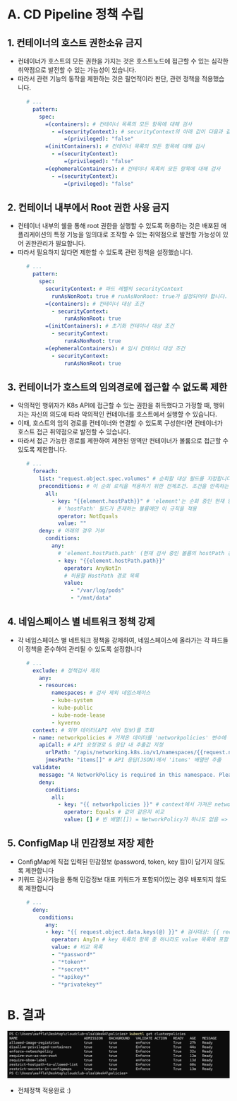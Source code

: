 # A. CD Pipeline 정책 수립

## 1. 컨테이너의 호스트 권한소유 금지
- 컨테이너가 호스트의 모든 권한을 가지는 것은 호스트노드에 접근할 수 있는 심각한 취약점으로 발전할 수 있는 가능성이 있습니다.
- 따라서 관련 기능의 동작을 제한하는 것은 필연적이라 판단, 관련 정책을 적용했습니다.

```yaml
      # ...
        pattern:
          spec:
            =(containers): # 컨테이너 목록의 모든 항목에 대해 검사
              - =(securityContext): # securityContext의 아래 값이 다음과 같은지 검사
                  =(privileged): "false"
            =(initContainers): # 컨테이너 목록의 모든 항목에 대해 검사
              - =(securityContext):
                  =(privileged): "false"
            =(ephemeralContainers): # 컨테이너 목록의 모든 항목에 대해 검사
              - =(securityContext):
                  =(privileged): "false"
```

## 2. 컨테이너 내부에서 Root 권한 사용 금지
- 컨테이너 내부의 쉘을 통해 root 권한을 실행할 수 있도록 허용하는 것은 배포된 애플리케이션의 특정 기능을 임의대로 조작할 수 있는 취약점으로 발전할 가능성이 있어 권한관리가 필요합니다. 
- 따라서 필요하지 않다면 제한할 수 있도록 관련 정책을 설정했습니다.

```yaml
      # ...
        pattern:
          spec:
            securityContext: # 파드 레벨의 securityContext
              runAsNonRoot: true # runAsNonRoot: true가 설정되어야 합니다.
            =(containers): # 컨테이너 대상 조건
              - securityContext:
                  runAsNonRoot: true
            =(initContainers): # 초기화 컨테이너 대상 조건
              - securityContext:
                  runAsNonRoot: true
            =(ephemeralContainers): # 임시 컨테이너 대상 조건
              - securityContext:
                  runAsNonRoot: true
```


## 3. 컨테이너가 호스트의 임의경로에 접근할 수 없도록 제한
- 악의적인 행위자가 K8s API에 접근할 수 있는 권한을 취득했다고 가정할 때, 행위자는 자신의 의도에 따라 악의적인 컨테이너를 호스트에서 실행할 수 있습니다.
- 이때, 호스트의 임의 경로를 컨테이너와 연결할 수 있도록 구성한다면 컨테이너가 호스트 접근 취약점으로 발전할 수 있습니다.
- 따라서 접근 가능한 경로를 제한하여 제한된 영역만 컨테이너가 볼륨으로 접근할 수 있도록 제한합니다.

```yaml
      # ...
        foreach:
          list: "request.object.spec.volumes" # 순회할 대상 필드를 지정합니다 (여기서는 파드의 볼륨 목록)
          preconditions: # 이 순회 로직을 적용하기 위한 전제조건. 조건을 만족하는 항목에 대해서만 아래 deny 로직을 실행
            all:
              - key: "{{element.hostPath}}" # 'element'는 순회 중인 현재 항목(여기서는 각 volume)을 의미
                # 'hostPath' 필드가 존재하는 볼륨에만 이 규칙을 적용
                operator: NotEquals
                value: ""
          deny: # 아래의 경우 거부
            conditions:
              any:
                # 'element.hostPath.path' (현재 검사 중인 볼륨의 hostPath 경로)가 아래 'value' 목록에 포함되어 있지 않으면 '참'
                - key: "{{element.hostPath.path}}"
                  operator: AnyNotIn
                  # 허용할 HostPath 경로 목록
                  value:
                    - "/var/log/pods"
                    - "/mnt/data"
```


## 4. 네임스페이스 별 네트워크 정책 강제
- 각 네임스페이스 별 네트워크 정책을 강제하여, 네임스페이스에 올라가는 각 파드들이 정책을 준수하여 관리될 수 있도록 설정합니다

```yaml
      # ...
        exclude: # 정책검사 제외
          any:
          - resources:
              namespaces: # 검사 제외 네임스페이스
              - kube-system
              - kube-public
              - kube-node-lease
              - kyverno
        context: # 외부 데이터(API 서버 정보)를 조회
        - name: networkpolicies # 가져온 데이터를 'networkpolicies' 변수에 저장
          apiCall: # API 요청경로 & 응답 내 추출값 지정
            urlPath: "/apis/networking.k8s.io/v1/namespaces/{{request.namespace}}/networkpolicies" # {{request.namespace}}: 현재 요청이 들어온 네임스페이스를 동적으로 참조하여 치환
            jmesPath: "items[]" # API 응답(JSON)에서 'items' 배열만 추출
        validate:
          message: "A NetworkPolicy is required in this namespace. Please create one to control traffic."
          deny:
            conditions:
              all:
                - key: "{{ networkpolicies }}" # context에서 가져온 networkpolicies 변수
                  operator: Equals # 값이 같은지 비교
                  value: [] # 빈 배열([]) = NetworkPolicy가 하나도 없음 => "거부"
```


## 5. ConfigMap 내 민감정보 저장 제한
- ConfigMap에 직접 입력된 민감정보 (password, token, key 등)이 담기지 않도록 제한합니다
- 키워드 검사기능을 통해 민감정보 대표 키워드가 포함되어있는 경우 배포되지 않도록 제한합니다

```yaml
      # ...
        deny:
          conditions:
            any:
            - key: "{{ request.object.data.keys(@) }}" # 검사대상: {{ request.object.data.keys(@) }} (= ConfigMap의 모든 데이터 키 목록)
              operator: AnyIn # key 목록의 항목 중 하나라도 value 목록에 포함 시 참
              value: # 비교 목록
              - "*password*"
              - "*token*"
              - "*secret*"
              - "*apikey*"
              - "*privatekey*"
```

# B. 결과
![](./pipeline-enforce-result.png)
- 전체정책 적용완료 :)